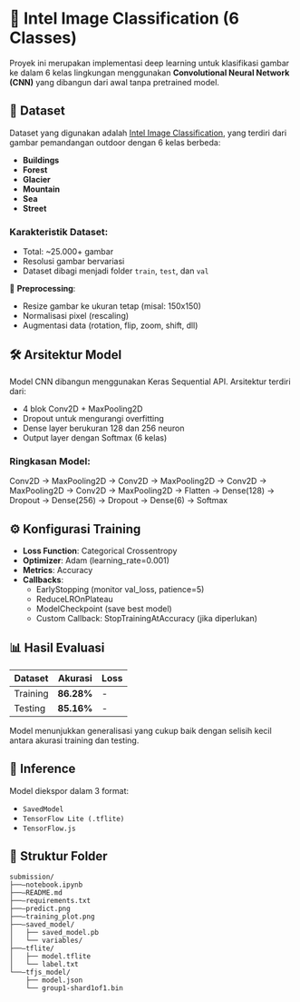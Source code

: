 # 🧠 Intel Image Classification (6 Classes)

Proyek ini merupakan implementasi deep learning untuk klasifikasi gambar ke dalam 6 kelas lingkungan menggunakan **Convolutional Neural Network (CNN)** yang dibangun dari awal tanpa pretrained model.

## 📁 Dataset
Dataset yang digunakan adalah [Intel Image Classification](https://www.kaggle.com/datasets/puneet6060/intel-image-classification), yang terdiri dari gambar pemandangan outdoor dengan 6 kelas berbeda:

- **Buildings**
- **Forest**
- **Glacier**
- **Mountain**
- **Sea**
- **Street**

### Karakteristik Dataset:
- Total: ~25.000+ gambar
- Resolusi gambar bervariasi
- Dataset dibagi menjadi folder `train`, `test`, dan `val`

📌 **Preprocessing**:
- Resize gambar ke ukuran tetap (misal: 150x150)
- Normalisasi pixel (rescaling)
- Augmentasi data (rotation, flip, zoom, shift, dll)

## 🛠️ Arsitektur Model

Model CNN dibangun menggunakan Keras Sequential API. Arsitektur terdiri dari:

- 4 blok Conv2D + MaxPooling2D
- Dropout untuk mengurangi overfitting
- Dense layer berukuran 128 dan 256 neuron
- Output layer dengan Softmax (6 kelas)

### Ringkasan Model:

Conv2D → MaxPooling2D → Conv2D → MaxPooling2D → Conv2D → MaxPooling2D → Conv2D → MaxPooling2D
→ Flatten → Dense(128) → Dropout → Dense(256) → Dropout → Dense(6) → Softmax

## ⚙️ Konfigurasi Training
- **Loss Function**: Categorical Crossentropy
- **Optimizer**: Adam (learning_rate=0.001)
- **Metrics**: Accuracy
- **Callbacks**:
  - EarlyStopping (monitor val_loss, patience=5)
  - ReduceLROnPlateau
  - ModelCheckpoint (save best model)
  - Custom Callback: StopTrainingAtAccuracy (jika diperlukan)

## 📊 Hasil Evaluasi
| Dataset       | Akurasi     | Loss     |
|---------------|-------------|----------|
| Training      | **86.28%**  | -        |
| Testing       | **85.16%**  | -        |

Model menunjukkan generalisasi yang cukup baik dengan selisih kecil antara akurasi training dan testing.

## 🧠 Inference
Model diekspor dalam 3 format:
- `SavedModel`
- `TensorFlow Lite (.tflite)`
- `TensorFlow.js`

## 📁 Struktur Folder
```
submission/
├──—notebook.ipynb
├──—README.md
├──—requirements.txt
├──—predict.png
├──—training_plot.png
├──—saved_model/
│   ├── saved_model.pb
│   └── variables/
├──—tflite/
│   ├── model.tflite
│   └── label.txt
└──—tfjs_model/
    ├── model.json
    └── group1-shard1of1.bin
```




